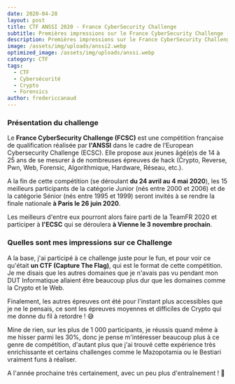 ```yaml
---
date: 2020-04-28
layout: post
title: CTF ANSSI 2020 - France CyberSecurity Challenge
subtitle: Premières impressions sur le France CyberSecurity Challenge (FCSC) de l'ANSSI
description: Premières impressions sur le France CyberSecurity Challenge (FCSC) de l'ANSSI
image: /assets/img/uploads/anssi2.webp
optimized_image: /assets/img/uploads/anssi.webp
category: CTF
tags:
  - CTF
  - Cybersécurité
  - Crypto
  - Forensics
author: fredericcanaud
---
```


### Présentation du challenge

Le **France CyberSecurity Challenge (FCSC)** est une compétition française de qualification réalisée par **l'ANSSI**  dans le cadre de l’European Cybersecurity Challenge (ECSC). Elle propose aux jeunes âgé(e)s de 14 à 25 ans de se mesurer à de nombreuses épreuves de hack (Crypto, Reverse, Pwn, Web, Forensic, Algorithmique, Hardware, Réseau, etc.).

A la fin de cette compétition (se déroulant **du 24 avril au 4 mai 2020**), les 15 meilleurs participants de la catégorie Junior (nés entre 2000 et 2006) et de la catégorie Sénior (nés entre 1995 et 1999) seront invités à se rendre la finale nationale **à Paris le 26 juin 2020**.

Les meilleurs d'entre eux pourront alors faire parti de la TeamFR 2020 et participer à **l'ECSC** qui se déroulera **à Vienne le 3 novembre prochain**.

### Quelles sont mes impressions sur ce Challenge

A la base, j'ai participé à ce challenge juste pour le fun, et pour voir ce qu'était **un CTF (Capture The Flag)**, qui est le format de cette compétition. Je me disais que les autres domaines que je n'avais pas vu pendant mon DUT Informatique allaient être beaucoup plus dur que les domaines comme la Crypto et le Web.

Finalement, les autres épreuves ont été pour l'instant plus accessibles que je ne le pensais, ce sont les épreuves moyennes et difficiles de Crypto qui me donne du fil à retordre ! 😅

Mine de rien, sur les plus de 1 000 participants, je réussis quand même à me hisser parmi les 30%, donc je pense m'intéresser beaucoup plus à ce genre de compétition, d'autant plus que j'ai trouvé cette expérience très enrichissante et certains challenges comme le Mazopotamia ou le Bestiari vraiment funs à réaliser.

A l'année prochaine très certainement, avec un peu plus d'entraînement ! 💪
